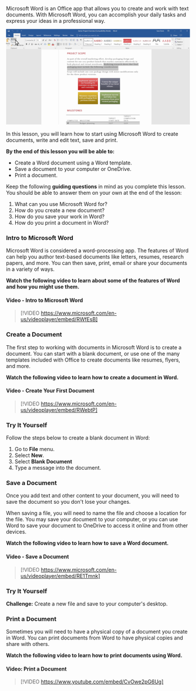 
Microsoft Word is an Office app that allows you to create and work with text documents. With Microsoft Word, you can accomplish your daily tasks and express your ideas in a professional way.

![Screenshot of Microsoft Word interface while editting a report document](../media/Microsoft_Word_Screenshot.png)

In this lesson, you will learn how to start using Microsoft Word to create documents, write and edit text, save and print.

**By the end of this lesson you will be able to:**

*   Create a Word document using a Word template.
*   Save a document to your computer or OneDrive.
*   Print a document.

Keep the following **guiding questions** in mind as you complete this lesson. You should be able to answer them on your own at the end of the lesson:

1.  What can you use Microsoft Word for?
2.  How do you create a new document?
3.  How do you save your work in Word?
4.  How do you print a document in Word?

### Intro to Microsoft Word
Microsoft Word is considered a word-processing app. The features of Word can help you author text-based documents like letters, resumes, research papers, and more. You can then save, print, email or share your documents in a variety of ways.

**Watch the following video to learn about some of the features of Word and how you might use them.**



#### Video - Intro to Microsoft Word

> [!VIDEO https://www.microsoft.com/en-us/videoplayer/embed/RWfEsB]

### Create a Document
The first step to working with documents in Microsoft Word is to create a document. You can start with a blank document, or use one of the many templates included with Office to create documents like resumes, flyers, and more.

**Watch the following video to learn how to create a document in Word.**

#### Video - Create Your First Document

> [!VIDEO https://www.microsoft.com/en-us/videoplayer/embed/RWebtP]


### Try It Yourself

Follow the steps below to create a blank document in Word:

1.  Go to **File** menu.
2.  Select **New**.
3.  Select **Blank Document**
4.  Type a message into the document.

### Save a Document
Once you add text and other content to your document, you will need to save the document so you don't lose your changes. 

When saving a file, you will need to name the file and choose a location for the file. You may save your document to your computer, or you can use Word to save your document to OneDrive to access it online and from other devices.

**Watch the following video to learn how to save a Word document.**


#### Video - Save a Document

> [!VIDEO https://www.microsoft.com/en-us/videoplayer/embed/RE1Tmnk]

### Try It Yourself

**Challenge:** Create a new file and save to your computer's desktop.

### Print a Document

Sometimes you will need to have a physical copy of a document you create in Word. You can print documents from Word to have physical copies and share with others.

**Watch the following video to learn how to print documents using Word.**


#### Video: Print a Document
> [!VIDEO https://www.youtube.com/embed/CvOwe2pG6Ug]
